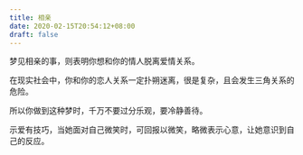 ```yaml
---
title: 相亲
date: 2020-02-15T20:54:12+08:00
draft: false
---
```


梦见相亲的事，则表明你想和你的情人脱离爱情关系。

在现实社会中，你和你的恋人关系一定扑朔迷离，很是复杂，且会发生三角关系的危险。

所以你做到这种梦时，千万不要过分乐观，要冷静善待。

示爱有技巧，当她面对自己微笑时，可回报以微笑，略微表示心意，让她意识到自己的反应。

